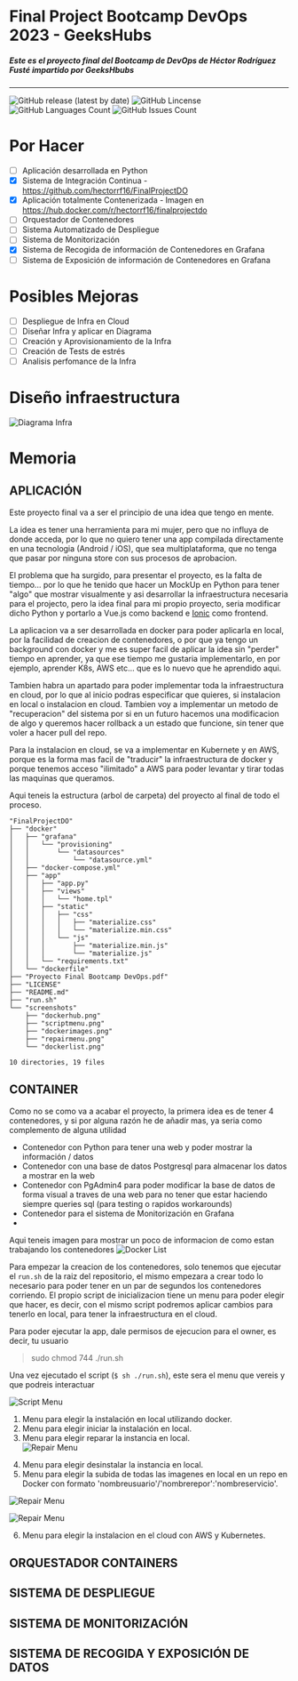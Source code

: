 # Final Project Bootcamp DevOps 2023 - GeeksHubs
##### Este es el proyecto final del Bootcamp de DevOps de Héctor Rodríguez Fusté impartido por GeeksHbubs 
----
![GitHub release (latest by date)](https://img.shields.io/github/v/release/hectorrf16/FinalProjectDO?style=plastic)
![GitHub Lincense](https://img.shields.io/github/license/hectorrf16/FinalProjectDO?style=plastic)
![GitHub Languages Count](https://img.shields.io/github/languages/count/hectorrf16/FinalProjectDO?style=plastic)
![GitHub Issues Count](https://img.shields.io/github/issues-raw/hectorrf16/finalprojectdo?style=plastic)

# Por Hacer
- [ ] Aplicación desarrollada en Python
- [X] Sistema de Integración Continua - https://github.com/hectorrf16/FinalProjectDO
- [X] Aplicación totalmente Contenerizada - Imagen en https://hub.docker.com/r/hectorrf16/finalprojectdo
- [ ] Orquestador de Contenedores
- [ ] Sistema Automatizado de Despliegue
- [ ] Sistema de Monitorización
- [X] Sistema de Recogida de información de Contenedores en Grafana
- [ ] Sistema de Exposición de información de Contenedores en Grafana

# Posibles Mejoras
- [ ] Despliegue de Infra en Cloud
- [ ] Diseñar Infra y aplicar en Diagrama
- [ ] Creación y Aprovisionamiento de la Infra
- [ ] Creación de Tests de estrés
- [ ] Analisis perfomance de la Infra

# Diseño infraestructura
<!-- ![Diagrama Infra](https://github.com/hectorrf16/FinalProjectDO/screenshots/diagrama.png) This should be uncomment when project is finished -->
![Diagrama Infra](screenshots/diagrama.png)

# Memoria
## **APLICACIÓN** 

Este proyecto final va a ser el principio de una idea que tengo en mente.

La idea es tener una herramienta para mi mujer, pero que no influya de donde acceda, por lo que no quiero tener una app compilada directamente en una tecnologia (Android / iOS), que sea multiplataforma, que no tenga que pasar por ninguna store con sus procesos de aprobacion.

El problema que ha surgido, para presentar el proyecto, es la falta de tiempo... por lo que he tenido que hacer un MockUp en Python para tener "algo" que mostrar visualmente y asi desarrollar la infraestructura necesaria para el projecto, pero la idea final para mi propio proyecto, seria modificar dicho Python y portarlo a Vue.js como backend e [Ionic](https://ionicframework.com) como frontend.

La aplicacion va a ser desarrollada en docker para poder aplicarla en local, por la facilidad de creacion de contenedores, o por que ya tengo un background con docker y me es super facil de aplicar la idea sin "perder" tiempo en aprender, ya que ese tiempo me gustaria implementarlo, en por ejemplo, aprender K8s, AWS etc... que es lo nuevo que he aprendido aqui.

Tambien habra un apartado para poder implementar toda la infraestructura en cloud, por lo que al inicio podras especificar que quieres, si instalacion en local o instalacion en cloud. Tambien voy a implementar un metodo de "recuperacion" del sistema por si en un futuro hacemos una modificacion de algo y queremos hacer rollback a un estado que funcione, sin tener que voler a hacer pull del repo.

Para la instalacion en cloud, se va a implementar en Kubernete y en AWS, porque es la forma mas facil de "traducir" la infraestructura de docker y porque tenemos acceso "ilimitado" a AWS para poder levantar y tirar todas las maquinas que queramos.

Aqui teneis la estructura (arbol de carpeta) del proyecto al final de todo el proceso.

```
"FinalProjectDO"
├── "docker"
│   ├── "grafana"
│   │   └── "provisioning"
│   │       └── "datasources"
│   │           └── "datasource.yml"
│   ├── "docker-compose.yml"
│   ├── "app"
│   │   ├── "app.py"
│   │   ├── "views"
│   │   │   └── "home.tpl"
│   │   ├── "static"
│   │   │   ├── "css"
│   │   │   │   ├── "materialize.css"
│   │   │   │   └── "materialize.min.css"
│   │   │   └── "js"
│   │   │       ├── "materialize.min.js"
│   │   │       └── "materialize.js"
│   │   └── "requirements.txt"
│   └── "dockerfile"
├── "Proyecto Final Bootcamp DevOps.pdf"
├── "LICENSE"
├── "README.md"
├── "run.sh"
└── "screenshots"
    ├── "dockerhub.png"
    ├── "scriptmenu.png"
    ├── "dockerimages.png"
    ├── "repairmenu.png"
    └── "dockerlist.png"

10 directories, 19 files
```

## **CONTAINER**
Como no se como va a acabar el proyecto, la primera idea es de tener 4 contenedores, y si por alguna razón he de añadir mas, ya seria como complemento de alguna utilidad
- Contenedor con Python para tener una web y poder mostrar la información / datos
- Contenedor con una base de datos Postgresql para almacenar los datos a mostrar en la web
- Contenedor con PgAdmin4 para poder modificar la base de datos de forma visual a traves de una web para no tener que estar haciendo siempre queries sql (para testing o rapidos workarounds)
- Contenedor para el sistema de Monitorización en Grafana
- 
Aqui teneis imagen para mostrar un poco de informacion de como estan trabajando los contenedores
![Docker List](https://raw.githubusercontent.com/hectorrf16/FinalProjectDO/main/screenshots/dockerlist.png)
<!-- ![Docker List](screenshots/dockerlist.png) -->

Para empezar la creacion de los contenedores, solo tenemos que ejecutar el `run.sh` de la raiz del repositorio, el mismo empezara a crear todo lo necesario para poder tener en un par de segundos los contenedores corriendo. El propio script de inicializacion tiene un menu para poder elegir que hacer, es decir, con el mismo script podremos aplicar cambios para tenerlo en local, para tener la infraestructura en el cloud.

Para poder ejecutar la app, dale permisos de ejecucion para el owner, es decir, tu usuario
> sudo chmod 744 ./run.sh

Una vez ejecutado el script (`$ sh ./run.sh`), este sera el menu que vereis y que podreis interactuar

<!-- ![Script Menu](https://raw.githubusercontent.com/hectorrf16/FinalProjectDO/main/screenshots/scriptmenu.png) -->
![Script Menu](screenshots/scriptmenu.png)

1. Menu para elegir la instalación en local utilizando docker.  
2. Menu para elegir iniciar la instalación en local.  
3. Menu para elegir reparar la instancia en local.  
![Repair Menu](https://raw.githubusercontent.com/hectorrf16/FinalProjectDO/main/screenshots/repairmenu.png)
<!-- ![Repair Menu](screenshots/repairmenu.png) -->
4. Menu para elegir desinstalar la instancia en local.  
5. Menu para elegir la subida de todas las imagenes en local en un repo en Docker con formato 'nombreusuario'/'nombrerepor':'nombreservicio'.  
<!-- ![Repair Menu](https://raw.githubusercontent.com/hectorrf16/FinalProjectDO/main/screenshots/dockerhub.png) -->
 ![Repair Menu](screenshots/dockerhub.png)
<!-- ![Repair Menu](https://raw.githubusercontent.com/hectorrf16/FinalProjectDO/main/screenshots/dockerimages.png) -->
 ![Repair Menu](screenshots/dockerimages.png)

6. Menu para elegir la instalacion en el cloud con AWS y Kubernetes.
 


## **ORQUESTADOR CONTAINERS**
## **SISTEMA DE DESPLIEGUE**
## **SISTEMA DE MONITORIZACIÓN**
## **SISTEMA DE RECOGIDA Y EXPOSICIÓN DE DATOS**
